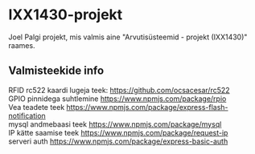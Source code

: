 # IXX1430-projekt
Joel Palgi projekt, mis valmis aine "Arvutisüsteemid - projekt (IXX1430)" raames. 

## Valmisteekide info
RFID rc522 kaardi lugeja teek: https://github.com/ocsacesar/rc522 <br />
GPIO pinnidega suhtlemine https://www.npmjs.com/package/rpio <br />
Vea teadete teek https://www.npmjs.com/package/express-flash-notification <br />
mysql andmebaasi teek https://www.npmjs.com/package/mysql <br />
IP kätte saamise teek https://www.npmjs.com/package/request-ip <br />
serveri auth https://www.npmjs.com/package/express-basic-auth <br />
